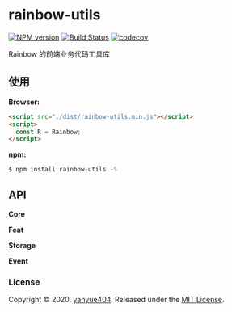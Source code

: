 # rainbow-utils

[![NPM version](https://img.shields.io/npm/v/rainbow-utils.svg?style=flat)](https://www.npmjs.com/package/rainbow-utils) [![Build Status](https://travis-ci.org/yanyue404/rainbow-utils.svg?branch=master)](https://travis-ci.org/yanyue404/rainbow-utils) [![codecov](https://codecov.io/gh/yanyue404/rainbow-utils/branch/master/graph/badge.svg)](https://codecov.io/gh/yanyue404/rainbow-utils)

Rainbow 的前端业务代码工具库

## 使用

**Browser:**

```html
<script src="./dist/rainbow-utils.min.js"></script>
<script>
  const R = Rainbow;
</script>
```

**npm:**

```bash
$ npm install rainbow-utils -S
```

## API

**Core**

**Feat**

**Storage**

**Event**

### License

Copyright © 2020, [yanyue404](https://github.com/yanyue404).
Released under the [MIT License](LICENSE).
